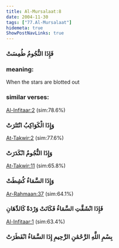 ```yaml
---
title: Al-Mursalaat:8
date: 2004-11-30
tags: ["77.Al-Mursalaat"]
hidemeta: true 
ShowPostNavLinks: true 
---
```

### فَإِذَا النُّجُومُ طُمِسَتْ
### meaning: 
When the stars are blotted out
### similar verses: 

[Al-Infitaar:2](/82/2) (sim:78.6%)

### وَإِذَا الْكَوَاكِبُ انْتَثَرَتْ

[At-Takwir:2](/81/2) (sim:77.6%)

### وَإِذَا النُّجُومُ انْكَدَرَتْ

[At-Takwir:11](/81/11) (sim:65.8%)

### وَإِذَا السَّمَاءُ كُشِطَتْ

[Ar-Rahmaan:37](/55/37) (sim:64.1%)

### فَإِذَا انْشَقَّتِ السَّمَاءُ فَكَانَتْ وَرْدَةً كَالدِّهَانِ

[Al-Infitaar:1](/82/1) (sim:63.4%)

### بِسْمِ اللَّهِ الرَّحْمَٰنِ الرَّحِيمِ إِذَا السَّمَاءُ انْفَطَرَتْ

